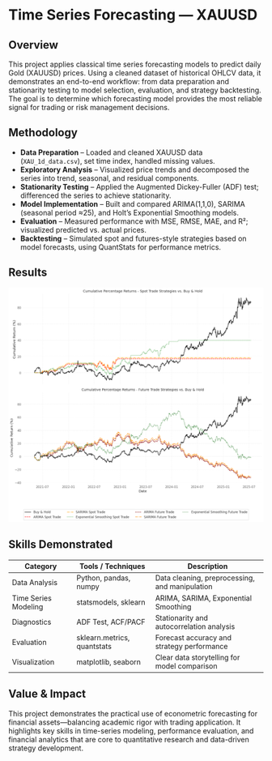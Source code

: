 # Time Series Forecasting — XAUUSD 

## Overview

This project applies classical time series forecasting models to predict daily Gold (XAUUSD) prices.
Using a cleaned dataset of historical OHLCV data, it demonstrates an end-to-end workflow: from data preparation and stationarity testing to model selection, evaluation, and strategy backtesting.
The goal is to determine which forecasting model provides the most reliable signal for trading or risk management decisions.

## Methodology

- **Data Preparation** – Loaded and cleaned XAUUSD data (`XAU_1d_data.csv`), set time index, handled missing values.
- **Exploratory Analysis** – Visualized price trends and decomposed the series into trend, seasonal, and residual components.
- **Stationarity Testing** – Applied the Augmented Dickey-Fuller (ADF) test; differenced the series to achieve stationarity.
- **Model Implementation** – Built and compared ARIMA(1,1,0), SARIMA (seasonal period ≈25), and Holt’s Exponential Smoothing models.
- **Evaluation** – Measured performance with MSE, RMSE, MAE, and R²; visualized predicted vs. actual prices.
- **Backtesting** – Simulated spot and futures-style strategies based on model forecasts, using QuantStats for performance metrics.

## Results


![XAUUSD Forecast Performance](image/download.png)


## Skills Demonstrated

| Category             | Tools / Techniques          | Description                                    |
| -------------------- | --------------------------- | ---------------------------------------------- |
| Data Analysis        | Python, pandas, numpy       | Data cleaning, preprocessing, and manipulation |
| Time Series Modeling | statsmodels, sklearn        | ARIMA, SARIMA, Exponential Smoothing           |
| Diagnostics          | ADF Test, ACF/PACF          | Stationarity and autocorrelation analysis      |
| Evaluation           | sklearn.metrics, quantstats | Forecast accuracy and strategy performance     |
| Visualization        | matplotlib, seaborn         | Clear data storytelling for model comparison   |

## Value & Impact

This project demonstrates the practical use of econometric forecasting for financial assets—balancing academic rigor with trading application.
It highlights key skills in time-series modeling, performance evaluation, and financial analytics that are core to quantitative research and data-driven strategy development.

